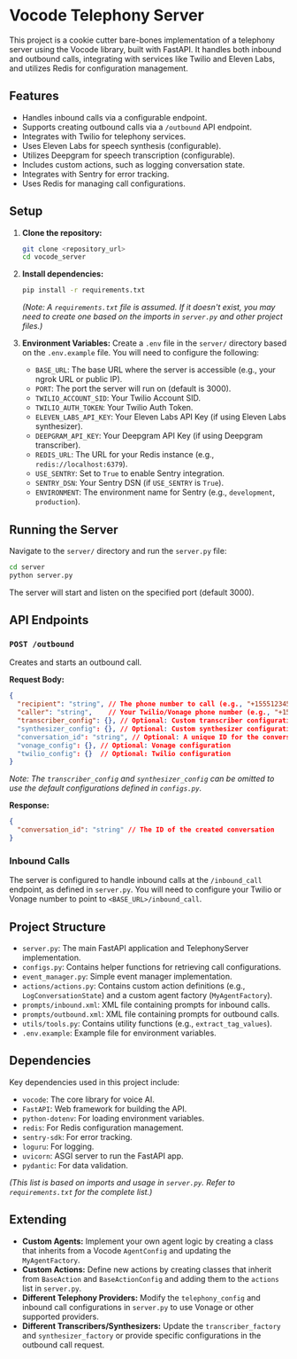 # Vocode Telephony Server

This project is a cookie cutter bare-bones implementation of a telephony server using the Vocode library, built with FastAPI.
It handles both inbound and outbound calls, integrating with services like Twilio and Eleven Labs, and utilizes Redis for configuration management.

## Features

*   Handles inbound calls via a configurable endpoint.
*   Supports creating outbound calls via a `/outbound` API endpoint.
*   Integrates with Twilio for telephony services.
*   Uses Eleven Labs for speech synthesis (configurable).
*   Utilizes Deepgram for speech transcription (configurable).
*   Includes custom actions, such as logging conversation state.
*   Integrates with Sentry for error tracking.
*   Uses Redis for managing call configurations.

## Setup

1.  **Clone the repository:**
    ```bash
    git clone <repository_url>
    cd vocode_server
    ```

2.  **Install dependencies:**
    ```bash
    pip install -r requirements.txt
    ```
    *(Note: A `requirements.txt` file is assumed. If it doesn't exist, you may need to create one based on the imports in `server.py` and other project files.)*

3.  **Environment Variables:**
    Create a `.env` file in the `server/` directory based on the `.env.example` file. You will need to configure the following:

    *   `BASE_URL`: The base URL where the server is accessible (e.g., your ngrok URL or public IP).
    *   `PORT`: The port the server will run on (default is 3000).
    *   `TWILIO_ACCOUNT_SID`: Your Twilio Account SID.
    *   `TWILIO_AUTH_TOKEN`: Your Twilio Auth Token.
    *   `ELEVEN_LABS_API_KEY`: Your Eleven Labs API Key (if using Eleven Labs synthesizer).
    *   `DEEPGRAM_API_KEY`: Your Deepgram API Key (if using Deepgram transcriber).
    *   `REDIS_URL`: The URL for your Redis instance (e.g., `redis://localhost:6379`).
    *   `USE_SENTRY`: Set to `True` to enable Sentry integration.
    *   `SENTRY_DSN`: Your Sentry DSN (if `USE_SENTRY` is `True`).
    *   `ENVIRONMENT`: The environment name for Sentry (e.g., `development`, `production`).

## Running the Server

Navigate to the `server/` directory and run the `server.py` file:

```bash
cd server
python server.py
```

The server will start and listen on the specified port (default 3000).

## API Endpoints

### `POST /outbound`

Creates and starts an outbound call.

**Request Body:**

```json
{
  "recipient": "string", // The phone number to call (e.g., "+15551234567")
  "caller": "string",    // Your Twilio/Vonage phone number (e.g., "+15559876543")
  "transcriber_config": {}, // Optional: Custom transcriber configuration
  "synthesizer_config": {}, // Optional: Custom synthesizer configuration
  "conversation_id": "string", // Optional: A unique ID for the conversation
  "vonage_config": {}, // Optional: Vonage configuration
  "twilio_config": {}  // Optional: Twilio configuration
}
```

*Note: The `transcriber_config` and `synthesizer_config` can be omitted to use the default configurations defined in `configs.py`.*

**Response:**

```json
{
  "conversation_id": "string" // The ID of the created conversation
}
```

### Inbound Calls

The server is configured to handle inbound calls at the `/inbound_call` endpoint, as defined in `server.py`. You will need to configure your Twilio or Vonage number to point to `<BASE_URL>/inbound_call`.

## Project Structure

*   `server.py`: The main FastAPI application and TelephonyServer implementation.
*   `configs.py`: Contains helper functions for retrieving call configurations.
*   `event_manager.py`: Simple event manager implementation.
*   `actions/actions.py`: Contains custom action definitions (e.g., `LogConversationState`) and a custom agent factory (`MyAgentFactory`).
*   `prompts/inbound.xml`: XML file containing prompts for inbound calls.
*   `prompts/outbound.xml`: XML file containing prompts for outbound calls.
*   `utils/tools.py`: Contains utility functions (e.g., `extract_tag_values`).
*   `.env.example`: Example file for environment variables.

## Dependencies

Key dependencies used in this project include:

*   `vocode`: The core library for voice AI.
*   `FastAPI`: Web framework for building the API.
*   `python-dotenv`: For loading environment variables.
*   `redis`: For Redis configuration management.
*   `sentry-sdk`: For error tracking.
*   `loguru`: For logging.
*   `uvicorn`: ASGI server to run the FastAPI app.
*   `pydantic`: For data validation.

*(This list is based on imports and usage in `server.py`. Refer to `requirements.txt` for the complete list.)*

## Extending

*   **Custom Agents:** Implement your own agent logic by creating a class that inherits from a Vocode `AgentConfig` and updating the `MyAgentFactory`.
*   **Custom Actions:** Define new actions by creating classes that inherit from `BaseAction` and `BaseActionConfig` and adding them to the `actions` list in `server.py`.
*   **Different Telephony Providers:** Modify the `telephony_config` and inbound call configurations in `server.py` to use Vonage or other supported providers.
*   **Different Transcribers/Synthesizers:** Update the `transcriber_factory` and `synthesizer_factory` or provide specific configurations in the outbound call request.
